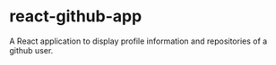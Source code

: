 # react-github-app
A React application to display profile information and repositories of a github user.
